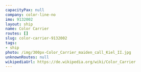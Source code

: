 ```yaml
---
capacityPax: null
company: color-line-no
imo: 9132002
layout: ship
name: Color Carrier
routes: []
slug: color-carrier-9132002
tags:
- ship
photo: /img/300px-Color_Carrier_maiden_call_Kiel_II.jpg
unknownRoutes: null
wikipediaUrl: https://de.wikipedia.org/wiki/Color_Carrier
---
```

